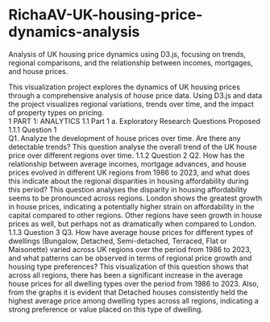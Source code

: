 # RichaAV-UK-housing-price-dynamics-analysis
Analysis of UK housing price dynamics using D3.js, focusing on trends, regional comparisons, and the relationship between incomes, mortgages, and house prices.

This visualization project explores the dynamics of UK housing 
prices through a comprehensive analysis of house price data.  Using 
D3.js and data the project visualizes regional variations, trends over 
time, and the impact of property types on pricing.  
1 PART 1: ANALYTICS 
1.1 Part 1 a. Exploratory Research Questions 
Proposed 
1.1.1 Question 1  
Q1. Analyze the development of house prices over time. Are 
there any detectable trends? 
This question analyse the overall trend of the UK house price over 
different regions over time. 
1.1.2  Question 2 
Q2. How has the relationship between average incomes, 
mortgage advances, and house prices evolved in different UK 
regions from 1986 to 2023, and what does this indicate about 
the regional disparities in housing affordability during this 
period? 
This question analyses the disparity in housing affordability seems 
to be pronounced across regions. London shows the greatest 
growth in house prices, indicating a potentially higher strain on 
affordability in the capital compared to other regions. Other 
regions have seen growth in house prices as well, but perhaps not 
as dramatically when compared to London. 
1.1.3  Question 3 
Q3. How have average house prices for different types of 
dwellings (Bungalow, Detached, Semi-detached, Terraced, Flat 
or Maisonette) varied across UK regions over the period from 
1986 to 2023, and what patterns can be observed in terms of 
regional price growth and housing type preferences? 
This visualization of this question shows that across all regions, 
there has been a significant increase in the average house prices 
for all dwelling types over the period from 1986 to 2023. Also, 
from the graphs it is evident that Detached houses consistently 
held the highest average price among dwelling types across all 
regions, indicating a strong preference or value placed on this type 
of dwelling.
